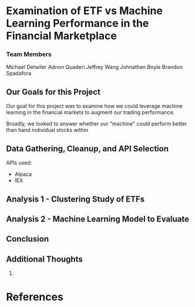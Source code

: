 # Examination of ETF vs Machine Learning Performance in the Financial Marketplace

### Team Members

Michael Detwiler
Adnon Quaderi
Jeffrey Wang
Johnathan Boyle
Brandon Spadafora

## Our Goals for this Project

Our goal for this project was to examine how we could leverage machine learning in the financial markets to augment our trading performance.

Broadly, we looked to answer whether our "machine" could perform better than hand individual stocks within 


## Data Gathering, Cleanup, and API Selection



APIs used:

* Alpaca 
* IEX 

## Analysis 1 - Clustering Study of ETFs 






## Analysis 2 - Machine Learning Model to Evaluate 





## Conclusion

## Additional Thoughts 

1. 


# References
